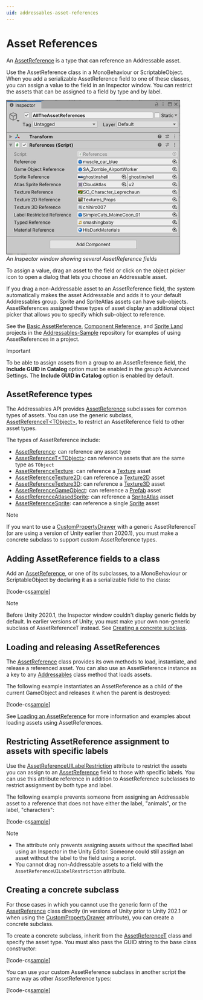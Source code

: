 ```yaml
---
uid: addressables-asset-references
---
```


# Asset References

An [AssetReference] is a type that can reference an Addressable asset.

Use the AssetReference class in a MonoBehaviour or ScriptableObject. When you add a serializable AssetReference field to one of these classes, you can assign a value to the field in an Inspector window. You can restrict the assets that can be assigned to a field by type and by label. 

![image alt text](images/addr_assetreferences_0.png)<br/>*An Inspector window showing several AssetReference fields*

To assign a value, drag an asset to the field or click on the object picker icon to open a dialog that lets you choose an Addressable asset.

If you drag a non-Addressable asset to an AssetReference field, the system automatically makes the asset Addressable and adds it to your default Addressables group. Sprite and SpriteAtlas assets can have sub-objects. AssetReferences assigned these types of asset display an additional object picker that allows you to specify which sub-object to reference.

See the [Basic AssetReference], [Component Reference], and [Sprite Land] projects in the [Addressables-Sample] repository for examples of using AssetReferences in a project.

> [!IMPORTANT]
> To be able to assign assets from a group to an AssetReference field, the __Include GUID in Catalog__ option must be enabled in the group’s Advanced Settings. The __Include GUID in Catalog__ option is enabled by default.

## AssetReference types

The Addressables API provides [AssetReference] subclasses for common types of assets. You can use the generic subclass, [AssetReferenceT\<TObject\>], to restrict an AssetReference field to other asset types.

The types of AssetReference include:

* [AssetReference]: can reference any asset type
* [AssetReferenceT\<TObject\>]: can reference assets that are the same type as `TObject`
* [AssetReferenceTexture]: can reference a [Texture] asset
* [AssetReferenceTexture2D]: can reference a [Texture2D] asset
* [AssetReferenceTexture3D]: can reference a [Texture3D] asset
* [AssetReferenceGameObject]: can reference a [Prefab] asset
* [AssetReferenceAtlasedSprite]: can reference a [SpriteAtlas] asset
* [AssetReferenceSprite]: can reference a single [Sprite] asset

> [!NOTE]
> If you want to use a [CustomPropertyDrawer] with a generic AssetReferenceT (or are using a version of Unity earlier than 2020.1), you must make a concrete subclass to support custom AssetReference types.

## Adding AssetReference fields to a class

Add an [AssetReference], or one of its subclasses, to a MonoBehaviour or ScriptableObject by declaring it as a serializable field to the class: 

[!code-cs[sample](../Tests/Editor/DocExampleCode/DeclaringReferences.cs#doc_DeclaringReferences)]

<!--
```csharp
using System;
using UnityEngine;
using UnityEngine.AddressableAssets;

public class References : MonoBehaviour
{
    // Any asset type
    public AssetReference reference;

    // Prefab assets
    public AssetReferenceGameObject gameObjectReference;

    // Sprite asset types
    public AssetReferenceSprite        spriteReference;
    public AssetReferenceAtlasedSprite atlasSpriteReference;

    // Texture asset types
    public AssetReferenceTexture   textureReference;
    public AssetReferenceTexture2D texture2DReference;
    public AssetReferenceTexture3D texture3DReference;

    // Any asset type with the specified labels
    [AssetReferenceUILabelRestriction("animals", "characters")]
    public AssetReference labelRestrictedReference;

    // Generic asset type (Unity 2020.3+)
    public AssetReferenceT<AudioClip> typedReference;

    // Custom asset reference class
    public AssetReferenceMaterial materialReference;

    [Serializable]
    public class AssetReferenceMaterial : AssetReferenceT<Material>
    {
        public AssetReferenceMaterial(string guid) : base(guid) { }
    }

    private void Start() {
        // Load assets...
    }

    private void OnDestroy() {
        // Release assets...
    }
}
```
-->

> [!NOTE]
> Before Unity 2020.1, the Inspector window couldn't display generic fields by default. In earlier versions of Unity, you must make your own non-generic subclass of AssetReferenceT instead. See [Creating a concrete subclass].

## Loading and releasing AssetReferences

The [AssetReference] class provides its own methods to load, instantiate, and release a referenced asset. You can also use an AssetReference instance as a key to any [Addressables] class method that loads assets.

The following example instantiates an AssetReference as a child of the current GameObject and releases it when the parent is destroyed:

[!code-cs[sample](../Tests/Editor/DocExampleCode/InstantiateReference.cs#doc_InstantiateReference)]

<!--
```csharp
using UnityEngine;
using UnityEngine.AddressableAssets;

public class InstantiateReference : MonoBehaviour
{
    [SerializeField]
    private AssetReferenceGameObject reference;

    void Start()
    {
        if (reference != null)
            reference.InstantiateAsync(this.transform);
    }

    private void OnDestroy() {
        if (reference != null && reference.IsValid())
            reference.ReleaseAsset();
    }
}
```
-->

See [Loading an AssetReference] for more information and examples about loading assets using AssetReferences.

## Restricting AssetReference assignment to assets with specific labels

Use the [AssetReferenceUILabelRestriction] attribute to restrict the assets you can assign to an [AssetReference] field to those with specific labels. You can use this attribute reference in addition to AssetReference subclasses to restrict assignment by both type and label.

The following example prevents someone from assigning an Addressable asset to a reference that does not have either the label, "animals", or the label, "characters":

[!code-cs[sample](../Tests/Editor/DocExampleCode/DeclaringReferences.cs#doc_RestrictionAttribute)]

<!--
```csharp
    [AssetReferenceUILabelRestriction("animals", "characters")]
    public AssetReference labelRestrictedReference;
```
-->

> [!Note]
> * The attribute only prevents assigning assets without the specified label using an Inspector in the Unity Editor. Someone could still assign an asset without the label to the field using a script.
> * You cannot drag non-Addressable assets to a field with the `AssetReferenceUILabelRestriction` attribute.

## Creating a concrete subclass

For those cases in which you cannot use the generic form of the [AssetReference] class directly (in versions of Unity prior to Unity 202.1 or when using the [CustomPropertyDrawer] attribute), you can create a concrete subclass.

To create a concrete subclass, inherit from the [AssetReferenceT] class and specify the asset type. You must also pass the GUID string to the base class constructor:

[!code-cs[sample](../Tests/Editor/DocExampleCode/DeclaringReferences.cs#doc_ConcreteSubclass)]

<!--
```csharp
    [Serializable]
    public class AssetReferenceMaterial : AssetReferenceT<Material>
    {
        public AssetReferenceMaterial(string guid) : base(guid) { }
    }
```
-->

You can use your custom AssetReference subclass in another script the same way as other AssetReference types:

[!code-cs[sample](../Tests/Editor/DocExampleCode/DeclaringReferences.cs#doc_UseConcreteSubclass)]

<!--
```csharp
    // Custom asset reference class
    public AssetReferenceMaterial materialReference;
```
-->

[Addressables]: xref:UnityEngine.AddressableAssets.Addressables
[AssetReference]: xref:UnityEngine.AddressableAssets.AssetReference
[AssetReferenceAtlasedSprite]: xref:UnityEngine.AddressableAssets.AssetReferenceAtlasedSprite
[AssetReferenceGameObject]: xref:UnityEngine.AddressableAssets.AssetReferenceGameObject
[AssetReferenceSprite]: xref:UnityEngine.AddressableAssets.AssetReferenceSprite
[AssetReferenceT\<TObject\>]: xref:UnityEngine.AddressableAssets.AssetReferenceT`1
[AssetReferenceT]: xref:UnityEngine.AddressableAssets.AssetReferenceT`1
[AssetReferenceTexture]: xref:UnityEngine.AddressableAssets.AssetReferenceTexture
[AssetReferenceTexture2D]: xref:UnityEngine.AddressableAssets.AssetReferenceTexture2D
[AssetReferenceTexture3D]: xref:UnityEngine.AddressableAssets.AssetReferenceTexture3D
[CustomPropertyDrawer]: xref:editor-PropertyDrawers
[Loading an AssetReference]: xref:addressables-api-load-asset-async#loading-an-assetreference
[Prefab]: xref:Prefabs
[Sprite]: xref:Sprites
[SpriteAtlas]: xref:class-SpriteAtlas
[Texture]: xref:UnityEngine.Texture
[Texture2D]: xref:UnityEngine.Texture2D
[Texture3D]: xref:UnityEngine.Texture3D
[AssetReferenceUILabelRestriction]: xref:UnityEngine.AssetReferenceUILabelRestriction
[Creating a concrete subclass]: #creating-a-concrete-subclass
[Basic AssetReference]: https://github.com/Unity-Technologies/Addressables-Sample/tree/master/Basic/Basic%20AssetReference
[Component Reference]: https://github.com/Unity-Technologies/Addressables-Sample/tree/master/Basic/ComponentReference
[Sprite Land]: https://github.com/Unity-Technologies/Addressables-Sample/tree/master/Basic/Sprite%20Land
[Addressables-Sample]: https://github.com/Unity-Technologies/Addressables-Sample
